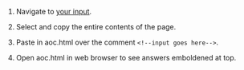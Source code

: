 1. Navigate to [your input](https://adventofcode.com/2019/day/3/input).

2. Select and copy the entire contents of the page.

3. Paste in aoc.html over the comment `<!--input goes here-->`.

4. Open aoc.html in web browser to see answers emboldened at top.
